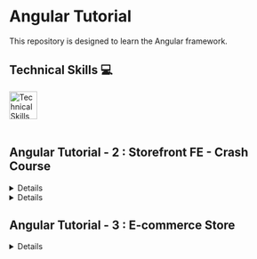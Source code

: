 # Angular Tutorial

<p>This repository is designed to learn the Angular framework.</p>

## Technical Skills 💻

<img align="left" alt="Technical Skills" height="50px" src="https://skillicons.dev/icons?i=angular,ts,js,scss,html,css,git"/>

<br />
<br />
<br />
<br />

## Angular Tutorial - 2 : Storefront FE - Crash Course

<details>

<!-- Client -->

## Client

This project is a simple storefront built with Angular, showcasing various Angular concepts, including standalone apps, modules, services, components, and routing. In this tutorial, users will learn how to perform basic CRUD (Create, Read, Update, Delete) operations on products.

## Table of Contents

- [Features](#features)
- [Getting Started](#getting-started)
  - [Prerequisites](#prerequisites)
  - [Installation](#installation)
- [Usage](#usage)
- [License](#license)

## Features

- **Standalone App:** The project is structured as a standalone Angular application.
- **Modules:** Utilises Angular modules for better organisation and separation of concerns.
- **Services:** Demonstrates the use of Angular services for data management and business logic.
- **Components:** Various components for different parts of the storefront, like product listing, editing, and addition.
- **Routing:** Implements Angular routeing to navigate between different sections of the application.
- **CRUD Operations:** Users can perform Create, Read, Update, and Delete operations on products.

## Getting Started

### Prerequisites

Before you begin, ensure you have the following installed:

- [Node.js](https://nodejs.org/) and [npm](https://www.npmjs.com/)
- Angular CLI: `npm install -g @angular/cli`
- [Prime NG](https://primeng.org/)

### Installation

1. Clone the repository:

   ```bash
   git clone https://github.com/jhwa426/Angular/Projects/original-clothing/client
   ```

2. Install dependencies:
   ```bash
   npm install
   ```

## Usage

1. Run the development server:
   ```bash
   ng serve
   ```
2. Open your browser and navigate to http://localhost:4200/ to see the app in action.

## License

This project is licensed under the MIT License.

</details>

<!-- Server -->

<details>

## Server

# Node.js Server for Angular Storefront - Crash Course

This server provides the backend functionality for the Angular frontend, allowing users to perform CRUD (create, read, update, and delete) operations on products. The server uses Express and interacts with JSON files to manage product data.

## Table of Contents

- [Features](#features)
- [Getting Started](#getting-started)
  - [Prerequisites](#prerequisites)
  - [Installation](#installation)
- [Usage](#usage)
- [License](#license)

## Features

- **Express Server:** The server is built with Express, providing a robust and scalable backend.
- **CRUD Operations:** Supports Create, Read, Update, and Delete operations on product data.
- **JSON Data Storage:** Products are stored and manipulated within a JSON file instead of a traditional database.

## Getting Started

### Prerequisites

Before you begin, ensure you have the following installed:

- [Node.js](https://nodejs.org/) and [npm](https://www.npmjs.com/)

### Installation

1. Clone the repository:
   ```bash
   git clone https://github.com/jhwa426/Angular/Projects/original-clothing/server
   ```
2. Install dependencies:
   ```bash
   npm install
   ```

## Usage

1. Run the server:
   ```bash
   npm start
   ```
2. The server will be running on http://localhost:3000/.

3. The Angular frontend will interact with these API endpoints to perform CRUD operations on products.

## License

This project is licensed under the MIT License.

</details>

## Angular Tutorial - 3 : E-commerce Store

<details>

### Web Shop

Build a webshop or e-commerce store using Angular/TypeScript, Express.js, and Stripe.

</details>
